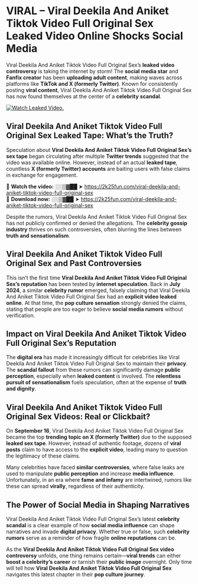 # VIRAL – Viral Deekila And Aniket Tiktok Video Full Original Sex Leaked Video Online Shocks Social Media 

Viral Deekila And Aniket Tiktok Video Full Original Sex’s **leaked video controversy** is taking the internet by storm! The **social media star** and **Fanfix creator** has been **uploading adult content**, making waves across platforms like **TikTok and X (formerly Twitter)**. Known for consistently posting **viral content**, Viral Deekila And Aniket Tiktok Video Full Original Sex has now found themselves at the center of a **celebrity scandal**.  

[![Watch Leaked Video.](https://miro.medium.com/v2/resize:fit:828/format:webp/1*cilzJN44JGOrTw9NJCrNHA.gif "Watch Leaked Video")](https://2k25fun.com/viral-deekila-and-aniket-tiktok-video-full-original-sex)

## **Viral Deekila And Aniket Tiktok Video Full Original Sex Leaked Tape: What’s the Truth?**  
Speculation about **Viral Deekila And Aniket Tiktok Video Full Original Sex’s sex tape** began circulating after multiple **Twitter trends** suggested that the video was available online. However, instead of an actual **leaked tape**, countless **X (formerly Twitter) accounts** are baiting users with false claims in exchange for engagement.  

🔹 **Watch the video:** ░░▒▓██ ➤ https://2k25fun.com/viral-deekila-and-aniket-tiktok-video-full-original-sex  
🔹 **Download now:** ░░▒▓██ ➤ https://2k25fun.com/viral-deekila-and-aniket-tiktok-video-full-original-sex  

Despite the rumors, Viral Deekila And Aniket Tiktok Video Full Original Sex has not publicly confirmed or denied the allegations. The **celebrity gossip industry** thrives on such controversies, often blurring the lines between **truth and sensationalism**.  

## **Viral Deekila And Aniket Tiktok Video Full Original Sex and Past Controversies**  
This isn’t the first time **Viral Deekila And Aniket Tiktok Video Full Original Sex’s reputation** has been tested by **internet speculation**. Back in **July 2024**, a similar **celebrity rumor** emerged, falsely claiming that Viral Deekila And Aniket Tiktok Video Full Original Sex had an **explicit video leaked online**. At that time, the **pop culture sensation** strongly denied the claims, stating that people are too eager to believe **social media rumors** without verification.  

## **Impact on Viral Deekila And Aniket Tiktok Video Full Original Sex’s Reputation**  
The **digital era** has made it increasingly difficult for celebrities like Viral Deekila And Aniket Tiktok Video Full Original Sex to maintain their **privacy**. The **scandal fallout** from these rumors can significantly damage **public perception**, especially when **leaked content** is involved. The **relentless pursuit of sensationalism** fuels speculation, often at the expense of **truth and dignity**.  

## **Viral Deekila And Aniket Tiktok Video Full Original Sex Videos: Real or Clickbait?**  
On **September 16**, Viral Deekila And Aniket Tiktok Video Full Original Sex became the top **trending topic on X (formerly Twitter)** due to the supposed **leaked sex tape**. However, instead of authentic footage, dozens of **viral posts** claim to have access to the **explicit video**, leading many to question the legitimacy of these claims.  

Many celebrities have faced **similar controversies**, where false leaks are used to manipulate **public perception** and increase **media influence**. Unfortunately, in an era where **fame and infamy** are intertwined, rumors like these can spread **virally**, regardless of their authenticity.  

## **The Power of Social Media in Shaping Narratives**  
Viral Deekila And Aniket Tiktok Video Full Original Sex’s latest **celebrity scandal** is a clear example of how **social media influence** can shape narratives and invade **digital privacy**. Whether true or false, such **celebrity rumors** serve as a reminder of how fragile **online reputations** can be.  

As the **Viral Deekila And Aniket Tiktok Video Full Original Sex video controversy** unfolds, one thing remains certain—**viral trends** can either **boost a celebrity’s career** or tarnish their **public image** overnight. Only time will tell how **Viral Deekila And Aniket Tiktok Video Full Original Sex** navigates this latest chapter in their **pop culture journey**. 